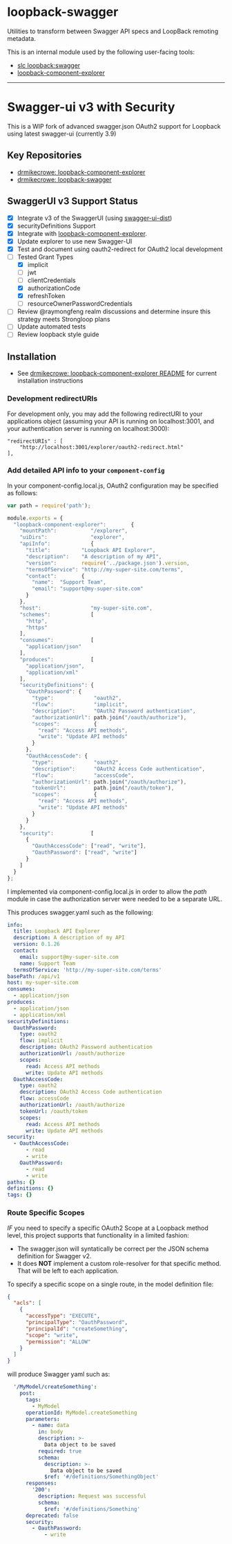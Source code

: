 # loopback-swagger

Utilities to transform between Swagger API specs and LoopBack remoting metadata.

This is an internal module used by the following user-facing tools:

 - [slc loopback:swagger](https://github.com/strongloop/loopback-swagger)
 - [loopback-component-explorer](https://github.com/strongloop/loopback-component-explorer)
 
---
# Swagger-ui v3 with Security

This is a WIP fork of advanced swagger.json OAuth2 support for Loopback using latest swagger-ui (currently 3.9)

## Key Repositories

- [drmikecrowe: loopback-component-explorer](https://github.com/drmikecrowe/loopback-component-explorer)
- [drmikecrowe: loopback-swagger](https://github.com/drmikecrowe/loopback-swagger) 
 
## SwaggerUI v3 Support Status

- [x]  Integrate v3 of the SwaggerUI (using [swagger-ui-dist](https://www.npmjs.com/package/swagger-ui-dist))
- [x]  securityDefinitions Support
- [x]  Integrate with [loopback-component-explorer](https://github.com/strongloop/loopback-component-explorer).
  - [x] Update explorer to use new Swagger-UI
  - [x] Test and document using oauth2-redirect for OAuth2 local development
- [ ] Tested Grant Types
  - [x] implicit
  - [ ] jwt
  - [ ] clientCredentials 
  - [x] authorizationCode 
  - [x] refreshToken 
  - [ ] resourceOwnerPasswordCredentials
- [ ]  Review @raymongfeng realm discussions and determine insure this strategy meets Strongloop plans 
- [ ]  Update automated tests
- [ ]  Review loopback style guide

## Installation

- See [drmikecrowe: loopback-component-explorer README](https://github.com/drmikecrowe/loopback-component-explorer) for current installation instructions

### Development redirectURIs

For development only, you may add the following redirectURI to your applications object (assuming your API is running on localhost:3001, and your authentication server is running on localhost:3000):

    "redirectURIs" : [
        "http://localhost:3001/explorer/oauth2-redirect.html"
    ], 

### Add detailed API info to your `component-config`

In your component-config.local.js, OAuth2 configuration may be specified as follows:

```js
var path = require('path');

module.exports = {
  "loopback-component-explorer":        {
    "mountPath":           "/explorer",
    "uiDirs":              "explorer",
    "apiInfo":             {
      "title":          "Loopback API Explorer",
      "description":    "A description of my API",
      "version":        require('../package.json').version,
      "termsOfService": "http://my-super-site.com/terms",
      "contact":        {
        "name":  "Support Team",
        "email": "support@my-super-site.com"
      }
    },
    "host":                "my-super-site.com",
    "schemes":             [
      "http",
      "https"
    ],
    "consumes":            [
      "application/json"
    ],
    "produces":            [
      "application/json",
      "application/xml"
    ],
    "securityDefinitions": {
      "OauthPassword": {
        "type":             "oauth2",
        "flow":             "implicit",
        "description":      "OAuth2 Password authentication",
        "authorizationUrl": path.join("/oauth/authorize"),
        "scopes":           {
          "read": "Access API methods",
          "write": "Update API methods"
        }
      },
      "OauthAccessCode": {
        "type":             "oauth2",
        "description":      "OAuth2 Access Code authentication",
        "flow":             "accessCode",
        "authorizationUrl": path.join("/oauth/authorize"),
        "tokenUrl":         path.join("/oauth/token"),
        "scopes":           {
          "read": "Access API methods",
          "write": "Update API methods"
        }
      }
    },
    "security":            [
      {
        "OauthAccessCode": ["read", "write"],
        "OauthPassword": ["read", "write"]
      }
    ]
  }
};
```

I implemented via component-config.local.js in order to allow the _path_ module in case the authorization server were needed to be a separate URL.

This produces swagger.yaml such as the following:

```yaml
info:
  title: Loopback API Explorer
  description: A description of my API
  version: 0.1.26
  contact:
    email: support@my-super-site.com
    name: Support Team
  termsOfService: 'http://my-super-site.com/terms'
basePath: /api/v1
host: my-super-site.com
consumes:
  - application/json
produces:
  - application/json
  - application/xml
securityDefinitions:
  OauthPassword:
    type: oauth2
    flow: implicit
    description: OAuth2 Password authentication
    authorizationUrl: /oauth/authorize
    scopes:
      read: Access API methods
      write: Update API methods
  OauthAccessCode:
    type: oauth2
    description: OAuth2 Access Code authentication
    flow: accessCode
    authorizationUrl: /oauth/authorize
    tokenUrl: /oauth/token
    scopes:
      read: Access API methods
      write: Update API methods
security:
  - OauthAccessCode:
      - read
      - write
    OauthPassword:
      - read
      - write
paths: {}
definitions: {}
tags: {}
```

### Route Specific Scopes

*IF* you need to specify a specific OAuth2 Scope at a Loopback method level, this project supports that functionality in a limited fashion:

* The swagger.json will syntatically be correct per the JSON schema definition for Swagger v2.
* It does **NOT** implement a custom role-resolver for that specific method.  That will be left to each application.

To specify a specific scope on a single route, in the model definition file:

```json
{
  "acls": [
    {
      "accessType": "EXECUTE",
      "principalType": "OauthPassword",
      "principalId": "createSomething",
      "scope": "write",
      "permission": "ALLOW"
    }
  ]
}
```

will produce Swagger yaml such as:

```yaml
  '/MyModel/createSomething':
    post:
      tags:
        - MyModel
      operationId: MyModel.createSomething
      parameters:
        - name: data
          in: body
          description: >-
            Data object to be saved
          required: true
          schema:
            description: >-
              Data object to be saved
            $ref: '#/definitions/SomethingObject'
      responses:
        '200':
          description: Request was successful
          schema:
            $ref: '#/definitions/Something'
      deprecated: false
      security:
        - OauthPassword:
            - write
```

